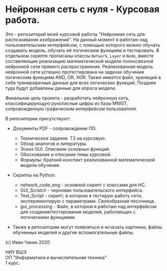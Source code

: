 # Нейронная сеть с нуля - Курсовая работа.

Это - репозиторий моей курсовой работы "Нейронная сеть для распознавания изображений". На данный момент я работаю над пользовательским интерфейсом, с помощью которого можно обучать создавать модель, обучать её логическим функциям и тестировать. В отдельном скрипте прописаны классы `Network`, `Layer` и `Node`, вместе составляющие реализацию математической модели полносвязной нейронной сети прямого распространения. Реализованная модель нейронной сети успешно протестирована на задачах обучения логическим функциям AND, OR, XOR.
Также имеется файл, хранящий в себе тренировачные данные для всех логических функций. Позднее туда будут добавлены данные для опроса модели.

Финальная цель проекта - разработать нейронную сеть, классифицирующую рукописные цифры из базы MNIST, сопровожденную графическим интерфейсом пользователя.

В репозитории присутствуют:
* Документы PDF - сопровождение ПО.
    * Техническое задание: ТЗ на курсовую.
    * Обзор аналогов и литературы.
    * Эскиз GUI. Описание основных функций.
    * Обоснование и описание темы курсовой.
    * Формулы: Краткий конспект реализованной математической модели обучения.
    
* Скрипты на Python:
    * network_code_eng - основной скрипт с классами для НС.
    * GUI_Scratch - черновик пользовательского интерфейса. 
    * Test_Script - скрипт, в котором я тестирую работу сети, экспериментирую с параметрами. Своеобразная песочница.
    * gui_processing - Файл, в котором я работаю над интерфейсом для создания/тестирования моделей, работающих с логическими функциями.
    
* Также в репозитории могут появляться и исчезать картинки, файлы обученных моделей и другие вспомогательные файлы.

(c) Иван Чанке 2020

НИУ ВШЭ\
ОП "Информатика и вычислительная техника"\
1 курс.
